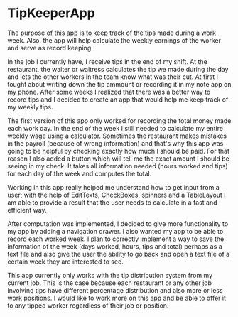 # TipKeeperApp

The purpose of this app is to keep track of the tips made during a work week. Also, the app will help calculate the
weekly earnings of the worker and serve as record keeping.

In the job I currently have, I receive tips in the end of my shift. At the restaurant, the waiter or waitress calculates the tip we made during the day and lets the other workers in the team know what was their cut. At first I tought about writing down the tip ammount or recording it in my note app on my phone. After some weeks I realized that there was a better way to record tips and I decided to create an app that would help me keep track of my weekly tips.

The first version of this app only worked for recording the total money made each work day. In the end of the week I still needed to calculate my entire weekly wage using a calculator. Sometimes the restaurant makes mistakes in the payroll (because of wrong information) and that's why this app was going to be helpful by checking exactly how much I should be paid. For that reason I also added a button which will tell me the exact amount I should be seeing in my check. It takes all information needed (hours worked and tips) for each day of the week and computes the total.

Working in this app really helped me understand how to get input from a user; with the help of EditTexts, CheckBoxes, spinners and a TableLayout I am able to provide a result that the user needs to calculate in a fast and efficient way.

After computation was implemented, I decided to give more functionality to my app by adding a navigation drawer. I also wanted my app to be able to record each worked week. I plan to correctly implement a way to save the information of the week (days worked, hours, tips and total) perhaps as a text file and also give the user the ability to go back and open a text file of a certain week they are interested to see.

This app currently only works with the tip distribution system from my current job. This is the case because each restaurant or any other job involving tips have different percentage distribution and also more or less work positions. I would like to work more on this app and be able to offer it to any tipped worker regardless of their job or position.
